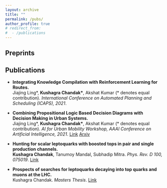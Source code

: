 ```yaml
---
layout: archive
title: ""
permalink: /pubs/
author_profile: true
# redirect_from:
#  - /publications
---
```

## Preprints


## Publications

* **Integrating Knowledge Compilation with Reinforcement Learning for Routes.** <br/>
Jiajing Ling\*, **Kushagra Chandak\***, Akshat Kumar (\* denotes equal contribution). *International Conference on Automated Planning and Scheduling (ICAPS), 2021*.

* **Combining Propositional Logic Based Decision Diagrams with Decision Making in Urban Systems.** <br/>
Jiajing Ling\*, **Kushagra Chandak\***, Akshat Kumar (\* denotes equal contribution). *AI for Urban Mobility Workshop, AAAI Conference on Artificial Intelligence, 2021*. [Link](http://aium2021.felk.cvut.cz/) [Arxiv](https://arxiv.org/abs/2011.04405)

* **Hunting for scalar leptoquarks with boosted tops in pair and single production channels.** <br/>
**Kushagra Chandak**, Tanumoy Mandal, Subhadip Mitra. *Phys. Rev. D 100, 075019*. [Link](https://journals.aps.org/prd/abstract/10.1103/PhysRevD.100.075019)

* **Prospects of searches for leptoquarks decaying into top quarks and muons at the LHC.** <br/>
Kushagra Chandak. *Masters Thesis*. [Link](http://web2py.iiit.ac.in/research_centres/publications/view_publication/mastersthesis/809)

